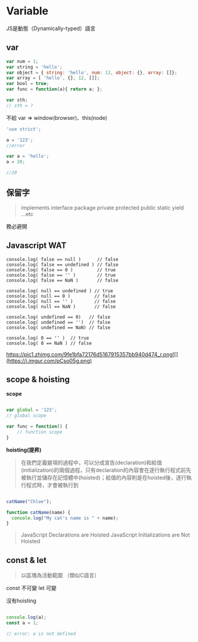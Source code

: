 # Variable

JS是動態（Dynamically-typed）語言

## var

```javascript
var num = 1;
var string = 'hello';
var object = { string: 'hello', num: 12, object: {}, array: []};
var array = [ 'hello', {}, 12, []];
var bool = true;
var func = function(a){ return a; };

var sth;
// sth = ?
```

不給 var => window(browser)、this(node)

```javascript
'use strict';

a = '123';
//error
```

```javascript
var a = 'hello';
a = 20;

//20
```
## 保留字

> implements
> interface
> package
> private
> protected
> public
> static
> yield
> ...etc

務必避開 

## Javascript WAT

```javascript=
console.log( false == null )      // false
console.log( false == undefined ) // false
console.log( false == 0 )         // true
console.log( false == '' )        // true
console.log( false == NaN )       // false
 
console.log( null == undefined ) // true
console.log( null == 0 )         // false
console.log( null == '' )        // false
console.log( null == NaN )       // false
 
console.log( undefined == 0)   // false
console.log( undefined == '')  // false
console.log( undefined == NaN) // false
 
console.log( 0 == '' )  // true
console.log( 0 == NaN ) // false
```
https://pic1.zhimg.com/9fe1bfa72176d5167915357bb940d474_r.png![](https://i.imgur.com/pCso05g.png)

## scope & hoisting

**scope**
```javascript

var global = '123';
// global scope

var func = function() {
    // function scope
}

```
**hoisting(提昇)**

> 在我們定義變項的過程中，可以分成宣告(declaration)和給值(initialization)的兩個過程，只有declaration的內容會在逐行執行程式前先被執行並儲存在記憶體中(hoisted)；給值的內容則是在hoisted後，逐行執行程式時，才會被執行到



```javascript

catName("Chloe");

function catName(name) {
  console.log("My cat's name is " + name);
}

```

> JavaScript Declarations are Hoisted
JavaScript Initializations are Not Hoisted

## const & let

> 以區塊為活動範圍 （類似C語言）

const 不可變
let 可變

沒有hoisting

```javascript

console.log(a);
const a = 1;

// error: a is not defined

```
